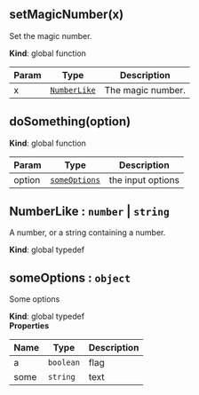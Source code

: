 <a name="setMagicNumber"></a>
## setMagicNumber(x)
Set the magic number.

**Kind**: global function  

| Param | Type | Description |
| --- | --- | --- |
| x | <code>[NumberLike](#NumberLike)</code> | The magic number. |

<a name="doSomething"></a>
## doSomething(option)
**Kind**: global function  

| Param | Type | Description |
| --- | --- | --- |
| option | <code>[someOptions](#someOptions)</code> | the input options |

<a name="NumberLike"></a>
## NumberLike : <code>number</code> &#124; <code>string</code>
A number, or a string containing a number.

**Kind**: global typedef  
<a name="someOptions"></a>
## someOptions : <code>object</code>
Some options

**Kind**: global typedef  
**Properties**

| Name | Type | Description |
| --- | --- | --- |
| a | <code>boolean</code> | flag |
| some | <code>string</code> | text |

